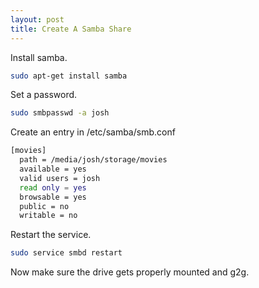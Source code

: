 ```yaml
---
layout: post
title: Create A Samba Share
---
```


Install samba.
```bash
sudo apt-get install samba
```

Set a password.
```bash
sudo smbpasswd -a josh
```

Create an entry in /etc/samba/smb.conf
```bash
[movies]
  path = /media/josh/storage/movies
  available = yes
  valid users = josh
  read only = yes
  browsable = yes
  public = no
  writable = no
```

Restart the service.
```bash
sudo service smbd restart
```

Now make sure the drive gets properly mounted and g2g.
